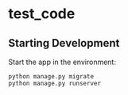 # test_code
## Starting Development
Start the app in the environment:
```
python manage.py migrate
python manage.py runserver
```

 
